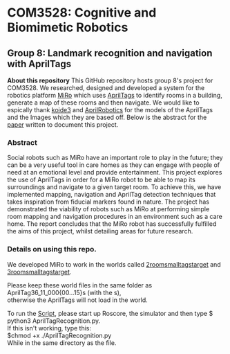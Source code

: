 # COM3528: Cognitive and Biomimetic Robotics
## Group 8: Landmark recognition and navigation with AprilTags
**About this repository** This GitHub repository hosts group 8's project for
COM3528. We researched, designed and developed a system for the robotics
platform [MiRo](http://consequentialrobotics.com/) which uses
 [AprilTags](https://april.eecs.umich.edu/software/apriltag) to identify rooms
 in a building, generate a map of these rooms and then navigate. We would like
 to espically thank [koide3](https://github.com/koide3) and
  [AprilRobotics](https://github.com/AprilRobotics/apriltag-imgs/tree/b53998d83ce4cc4f543eec28a66cffb6372ca73e)
   for the models of the AprilTags and the Images which they are based off.
   Below is the abstract for the [paper]() written to document this project.
### Abstract
Social robots such as MiRo have an important role to play in the future; they can be a very useful
 tool in care homes as they can engage with people of need at an emotional level and provide entertainment. This
 project explores the use of AprilTags in order for a MiRo robot to be able to map its surroundings and navigate to
 a given target room. To achieve this, we have implemented mapping, navigation and AprilTag detection techniques
 that takes inspiration from fiducial markers found in nature. The project has demonstrated the viability of robots
 such as MiRo at performing simple room mapping and navigation procedures in an environment such as a care
 home. The report concludes that the MiRo robot has successfully fulfilled the aims of this project, whilst detailing
 areas for future research.

### Details on using this repo.
We developed MiRo to work in the worlds called [2roomsmalltagstarget](./GazeboWorlds/2roomsmalltagstarget) and
[3roomsmalltagstarget](./GazeboWorlds/3roomsmalltagstarget).

Please keep these world files in the same folder as AprilTag36_11_000{00...15}s (with the s),  
otherwise the AprilTags will not load in the world.  

To run the [Script](./src/AprilTagRecognition.py), please start up Roscore, the simulator and then type
$ python3 AprilTagRecognition.py.  
If this isn't working, type this:  
$chmod +x ./AprilTagRecognition.py  
While in the same directory as the file.
